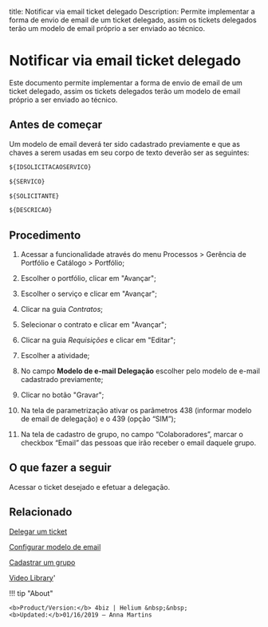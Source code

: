 title: Notificar via email ticket delegado
Description: Permite implementar a forma de envio de email de um ticket delegado, assim os tickets delegados terão um modelo de email próprio a ser enviado ao técnico.
# Notificar via email ticket delegado

Este documento permite implementar a forma de envio de email de um ticket
delegado, assim os tickets delegados terão um modelo de email próprio a ser
enviado ao técnico.

Antes de começar
--------------------

Um modelo de email deverá ter sido cadastrado previamente e que as chaves a
serem usadas em seu corpo de texto deverão ser as seguintes:

```html
${IDSOLICITACAOSERVICO}

${SERVICO}

${SOLICITANTE}

${DESCRICAO}
```

Procedimento
----------------

1.  Acessar a funcionalidade através do menu Processos \> Gerência de Portfólio
    e Catálogo \> Portfólio;

2.  Escolher o portfólio, clicar em "Avançar";

3.  Escolher o serviço e clicar em "Avançar";

4.  Clicar na guia *Contratos*;

5.  Selecionar o contrato e clicar em "Avançar";

6.  Clicar na guia *Requisições* e clicar em "Editar";

7.  Escolher a atividade;

8.  No campo **Modelo de e-mail Delegação** escolher pelo modelo de e-mail
    cadastrado previamente;

9.  Clicar no botão "Gravar";

10.  Na tela de parametrização ativar os parâmetros 438 (informar modelo de email
    de delegação) e o 439 (opção “SIM”);

11.  Na tela de cadastro de grupo, no campo “Colaboradores”, marcar o checkbox
    “Email” das pessoas que irão receber o email daquele grupo.


O que fazer a seguir
--------------------

Acessar o ticket desejado e efetuar a delegação.


Relacionado
-------

[Delegar um ticket](/pt-br/4biz-helium/processes/tickets/use/delegate-ticket.html)

[Configurar modelo de email](/pt-br/4biz-helium/platform-administration/email-settings/email-templates-configure-email-template.html)

[Cadastrar um grupo](/pt-br/4biz-helium/initial-settings/access-settings/user/register-groups.html)

<i class='fa fa-youtube-play  fa-2x' style='color:#97ce17;vertical-align: middle;'> </i> [Video Library](https://www.youtube.com/playlist?list=PLB5qK2uzf2RN9wA1DbVHEot2QD2gW8_jq)'

!!! tip "About"

    <b>Product/Version:</b> 4biz | Helium &nbsp;&nbsp;
    <b>Updated:</b>01/16/2019 – Anna Martins
